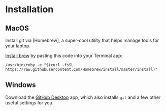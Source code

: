 # Installation

## MacOS

Install git via [Homebrew], a super-cool utility that helps manage tools for your laptop.

[Install brew](https://brew.sh/) by pasting this code into your Terminal app:

```
/usr/bin/ruby -e "$(curl -fsSL https://raw.githubusercontent.com/Homebrew/install/master/install)"
```

## Windows

Download the [GitHub Desktop](https://desktop.github.com/) app, which also installs `git` and a few other useful settings for you.
